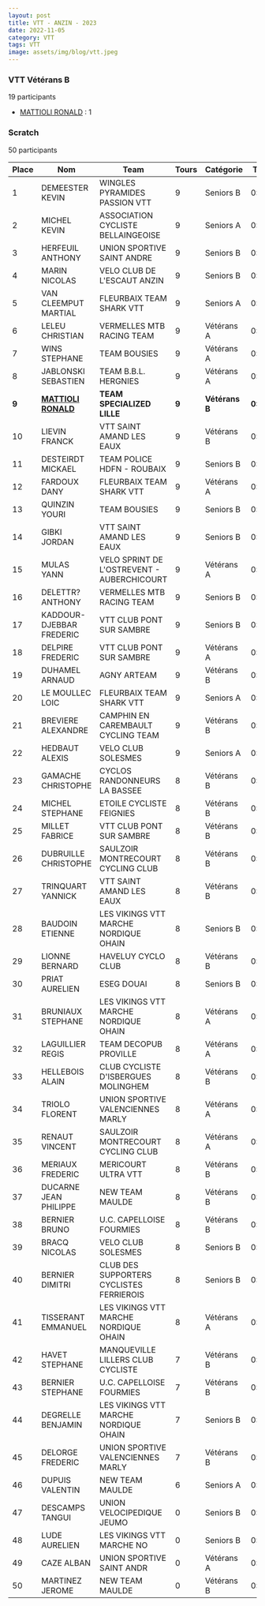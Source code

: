 ```yaml
---
layout: post
title: VTT - ANZIN - 2023
date: 2022-11-05
category: VTT
tags: VTT
image: assets/img/blog/vtt.jpeg
---
```


### VTT Vétérans B
19 participants
- [MATTIOLI RONALD](https://teamspecializedlille.github.io/works/mattiolironald) : 1

### Scratch
50 participants

| Place | Nom | Team | Tours | Catégorie | Temps |
|---|---|---|---|---|---|
| 1 | DEMEESTER KEVIN | WINGLES PYRAMIDES PASSION VTT | 9 | Seniors B | 0:52:18 | 
| 2 | MICHEL KEVIN | ASSOCIATION CYCLISTE BELLAINGEOISE | 9 | Seniors A | 0:52:51 | 
| 3 | HERFEUIL ANTHONY | UNION SPORTIVE SAINT ANDRE | 9 | Seniors B | 0:54:5 | 
| 4 | MARIN NICOLAS | VELO CLUB DE L'ESCAUT ANZIN | 9 | Seniors B | 0:54:19 | 
| 5 | VAN CLEEMPUT MARTIAL | FLEURBAIX TEAM SHARK VTT | 9 | Seniors A | 0:54:36 | 
| 6 | LELEU CHRISTIAN | VERMELLES MTB RACING TEAM | 9 | Vétérans A | 0:54:36 | 
| 7 | WINS STEPHANE | TEAM BOUSIES | 9 | Vétérans A | 0:54:56 | 
| 8 | JABLONSKI SEBASTIEN | TEAM B.B.L. HERGNIES | 9 | Vétérans A | 0:55:29 | 
| **9** | **[MATTIOLI RONALD](https://teamspecializedlille.github.io/works/mattiolironald)** | **TEAM SPECIALIZED LILLE** | **9** | **Vétérans B** | **0:55:31** | 
| 10 | LIEVIN FRANCK | VTT SAINT AMAND LES EAUX | 9 | Vétérans B | 0:55:50 | 
| 11 | DESTEIRDT MICKAEL | TEAM POLICE HDFN - ROUBAIX | 9 | Seniors B | 0:56:6 | 
| 12 | FARDOUX DANY | FLEURBAIX TEAM SHARK VTT | 9 | Vétérans A | 0:56:13 | 
| 13 | QUINZIN YOURI | TEAM BOUSIES | 9 | Seniors B | 0:56:24 | 
| 14 | GIBKI JORDAN | VTT SAINT AMAND LES EAUX | 9 | Seniors B | 0:56:35 | 
| 15 | MULAS YANN | VELO SPRINT DE L'OSTREVENT - AUBERCHICOURT | 9 | Vétérans A | 0:56:39 | 
| 16 | DELETTR? ANTHONY | VERMELLES MTB RACING TEAM | 9 | Seniors B | 0:57:12 | 
| 17 | KADDOUR-DJEBBAR FREDERIC | VTT  CLUB PONT SUR SAMBRE | 9 | Seniors B | 0:57:17 | 
| 18 | DELPIRE FREDERIC | VTT  CLUB PONT SUR SAMBRE | 9 | Vétérans A | 0:58:13 | 
| 19 | DUHAMEL ARNAUD | AGNY ARTEAM | 9 | Vétérans B | 0:58:16 | 
| 20 | LE MOULLEC LOIC | FLEURBAIX TEAM SHARK VTT | 9 | Seniors A | 0:58:23 | 
| 21 | BREVIERE ALEXANDRE | CAMPHIN EN CAREMBAULT CYCLING TEAM | 9 | Vétérans B | 0:58:24 | 
| 22 | HEDBAUT ALEXIS | VELO CLUB SOLESMES | 9 | Seniors A | 0:58:42 | 
| 23 | GAMACHE CHRISTOPHE | CYCLOS RANDONNEURS LA BASSEE | 8 | Vétérans B | 0:52:20 | 
| 24 | MICHEL STEPHANE | ETOILE CYCLISTE FEIGNIES | 8 | Vétérans B | 0:52:22 | 
| 25 | MILLET FABRICE | VTT  CLUB PONT SUR SAMBRE | 8 | Vétérans B | 0:52:27 | 
| 26 | DUBRUILLE CHRISTOPHE | SAULZOIR MONTRECOURT CYCLING CLUB | 8 | Vétérans B | 0:52:34 | 
| 27 | TRINQUART YANNICK | VTT SAINT AMAND LES EAUX | 8 | Vétérans B | 0:52:52 | 
| 28 | BAUDOIN ETIENNE | LES VIKINGS VTT MARCHE NORDIQUE OHAIN | 8 | Seniors B | 0:53:8 | 
| 29 | LIONNE BERNARD | HAVELUY CYCLO CLUB | 8 | Vétérans B | 0:53:14 | 
| 30 | PRIAT AURELIEN | ESEG DOUAI | 8 | Seniors B | 0:53:20 | 
| 31 | BRUNIAUX STEPHANE | LES VIKINGS VTT MARCHE NORDIQUE OHAIN | 8 | Vétérans A | 0:53:36 | 
| 32 | LAGUILLIER REGIS | TEAM DECOPUB PROVILLE | 8 | Vétérans A | 0:53:40 | 
| 33 | HELLEBOIS ALAIN | CLUB CYCLISTE D'ISBERGUES MOLINGHEM | 8 | Vétérans B | 0:54:20 | 
| 34 | TRIOLO FLORENT | UNION SPORTIVE VALENCIENNES MARLY | 8 | Vétérans A | 0:54:28 | 
| 35 | RENAUT VINCENT | SAULZOIR MONTRECOURT CYCLING CLUB | 8 | Vétérans A | 0:54:44 | 
| 36 | MERIAUX FREDERIC | MERICOURT ULTRA VTT | 8 | Vétérans B | 0:54:47 | 
| 37 | DUCARNE JEAN PHILIPPE | NEW TEAM MAULDE | 8 | Vétérans B | 0:55:39 | 
| 38 | BERNIER BRUNO | U.C. CAPELLOISE FOURMIES | 8 | Vétérans B | 0:55:47 | 
| 39 | BRACQ NICOLAS | VELO CLUB SOLESMES | 8 | Seniors B | 0:56:39 | 
| 40 | BERNIER DIMITRI | CLUB DES SUPPORTERS CYCLISTES FERRIEROIS | 8 | Seniors B | 0:58:26 | 
| 41 | TISSERANT EMMANUEL | LES VIKINGS VTT MARCHE NORDIQUE OHAIN | 8 | Vétérans A | 0:58:44 | 
| 42 | HAVET STEPHANE | MANQUEVILLE LILLERS CLUB CYCLISTE | 7 | Vétérans B | 0:52:48 | 
| 43 | BERNIER STEPHANE | U.C. CAPELLOISE FOURMIES | 7 | Vétérans B | 0:54:24 | 
| 44 | DEGRELLE BENJAMIN | LES VIKINGS VTT MARCHE NORDIQUE OHAIN | 7 | Seniors B | 0:55:23 | 
| 45 | DELORGE FREDERIC | UNION SPORTIVE VALENCIENNES MARLY | 7 | Vétérans B | 0:55:32 | 
| 46 | DUPUIS VALENTIN | NEW TEAM MAULDE | 6 | Seniors A | 0:52:25 | 
| 47 | DESCAMPS TANGUI | UNION VELOCIPEDIQUE JEUMO | 0 | Seniors B | 0:38:53 | 
| 48 | LUDE AURELIEN | LES VIKINGS VTT MARCHE NO | 0 | Seniors B | 0:38:53 | 
| 49 | CAZE ALBAN | UNION SPORTIVE SAINT ANDR | 0 | Vétérans A | 0:38:53 | 
| 50 | MARTINEZ JEROME | NEW TEAM MAULDE | 0 | Vétérans B | 0:38:53 | 
